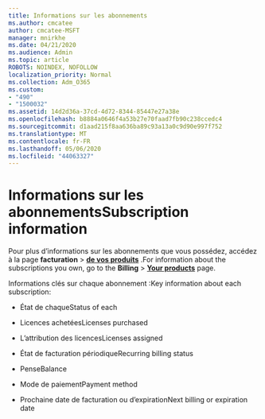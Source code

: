```yaml
---
title: Informations sur les abonnements
ms.author: cmcatee
author: cmcatee-MSFT
manager: mnirkhe
ms.date: 04/21/2020
ms.audience: Admin
ms.topic: article
ROBOTS: NOINDEX, NOFOLLOW
localization_priority: Normal
ms.collection: Adm_O365
ms.custom:
- "490"
- "1500032"
ms.assetid: 14d2d36a-37cd-4d72-8344-85447e27a38e
ms.openlocfilehash: b8884a0646f4a53b27e70faad7fb90c238ccedc4
ms.sourcegitcommit: d1aad215f8aa636ba89c93a13a0c9d90e997f752
ms.translationtype: MT
ms.contentlocale: fr-FR
ms.lasthandoff: 05/06/2020
ms.locfileid: "44063327"
---
```

# <a name="subscription-information"></a><span data-ttu-id="906a3-102">Informations sur les abonnements</span><span class="sxs-lookup"><span data-stu-id="906a3-102">Subscription information</span></span>

<span data-ttu-id="906a3-103">Pour plus d’informations sur les abonnements que vous possédez, accédez à la page **facturation** \> **[de vos produits](https://go.microsoft.com/fwlink/p/?linkid=842054)** .</span><span class="sxs-lookup"><span data-stu-id="906a3-103">For information about the subscriptions you own, go to the **Billing** \> **[Your products](https://go.microsoft.com/fwlink/p/?linkid=842054)** page.</span></span>
  
<span data-ttu-id="906a3-104">Informations clés sur chaque abonnement :</span><span class="sxs-lookup"><span data-stu-id="906a3-104">Key information about each subscription:</span></span>
  
- <span data-ttu-id="906a3-105">État de chaque</span><span class="sxs-lookup"><span data-stu-id="906a3-105">Status of each</span></span>

- <span data-ttu-id="906a3-106">Licences achetées</span><span class="sxs-lookup"><span data-stu-id="906a3-106">Licenses purchased</span></span>

- <span data-ttu-id="906a3-107">L’attribution des licences</span><span class="sxs-lookup"><span data-stu-id="906a3-107">Licenses assigned</span></span>

- <span data-ttu-id="906a3-108">État de facturation périodique</span><span class="sxs-lookup"><span data-stu-id="906a3-108">Recurring billing status</span></span>

- <span data-ttu-id="906a3-109">Pense</span><span class="sxs-lookup"><span data-stu-id="906a3-109">Balance</span></span>

- <span data-ttu-id="906a3-110">Mode de paiement</span><span class="sxs-lookup"><span data-stu-id="906a3-110">Payment method</span></span>

- <span data-ttu-id="906a3-111">Prochaine date de facturation ou d’expiration</span><span class="sxs-lookup"><span data-stu-id="906a3-111">Next billing or expiration date</span></span>